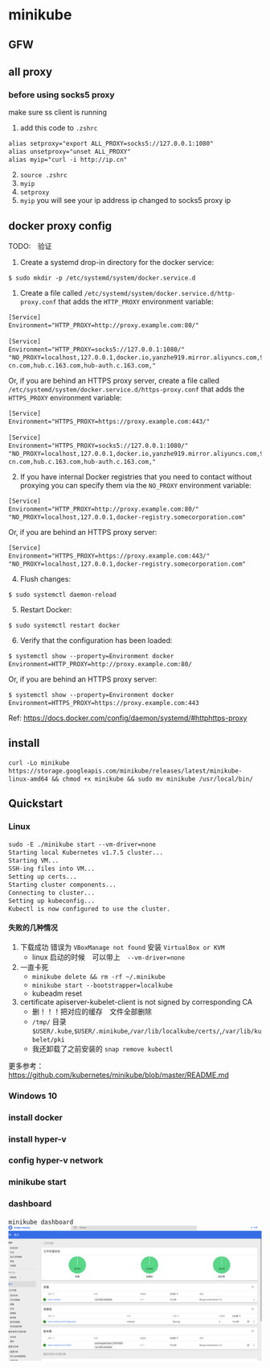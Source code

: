 # minikube
## GFW
## all proxy
### before using socks5 proxy
make sure ss client is running
1. add this code to `.zshrc`
```
alias setproxy="export ALL_PROXY=socks5://127.0.0.1:1080"
alias unsetproxy="unset ALL_PROXY"
alias myip="curl -i http://ip.cn"
```
2. `source .zshrc`
3. `myip`
4. `setproxy` 
5. `myip` you will see your ip address ip changed to socks5 proxy ip

## docker proxy config 
TODO:　验证
1. Create a systemd drop-in directory for the docker service:
```
$ sudo mkdir -p /etc/systemd/system/docker.service.d
```
1. Create a file called `/etc/systemd/system/docker.service.d/http-proxy.conf` that adds the `HTTP_PROXY` environment variable:
```
[Service]
Environment="HTTP_PROXY=http://proxy.example.com:80/"

[Service]
Environment="HTTP_PROXY=socks5://127.0.0.1:1080/" "NO_PROXY=localhost,127.0.0.1,docker.io,yanzhe919.mirror.aliyuncs.com,99nkhzdo.mirror.aliyuncs.com,*.aliyuncs.com,*.mirror.aliyuncs.com,registry.docker-cn.com,hub.c.163.com,hub-auth.c.163.com,"

```
Or, if you are behind an HTTPS proxy server, create a file called   `/etc/systemd/system/docker.service.d/https-proxy.conf`  that adds the `HTTPS_PROXY` environment variable:
```
[Service]
Environment="HTTPS_PROXY=https://proxy.example.com:443/"

[Service]
Environment="HTTPS_PROXY=socks5://127.0.0.1:1080/" "NO_PROXY=localhost,127.0.0.1,docker.io,yanzhe919.mirror.aliyuncs.com,99nkhzdo.mirror.aliyuncs.com,*.aliyuncs.com,*.mirror.aliyuncs.com,registry.docker-cn.com,hub.c.163.com,hub-auth.c.163.com,"

```
2. If you have internal Docker registries that you need to contact without proxying you can specify them via the `NO_PROXY` environment variable:
```
[Service]    
Environment="HTTP_PROXY=http://proxy.example.com:80/" "NO_PROXY=localhost,127.0.0.1,docker-registry.somecorporation.com"
```
Or, if you are behind an HTTPS proxy server:
```
[Service]    
Environment="HTTPS_PROXY=https://proxy.example.com:443/" "NO_PROXY=localhost,127.0.0.1,docker-registry.somecorporation.com"
```
4. Flush changes:
```
$ sudo systemctl daemon-reload
```
5. Restart Docker:
```
$ sudo systemctl restart docker
```
6. Verify that the configuration has been loaded:
```
$ systemctl show --property=Environment docker
Environment=HTTP_PROXY=http://proxy.example.com:80/
```
Or, if you are behind an HTTPS proxy server:
```
$ systemctl show --property=Environment docker
Environment=HTTPS_PROXY=https://proxy.example.com:443
```
Ref: https://docs.docker.com/config/daemon/systemd/#httphttps-proxy
## install
```
curl -Lo minikube https://storage.googleapis.com/minikube/releases/latest/minikube-linux-amd64 && chmod +x minikube && sudo mv minikube /usr/local/bin/
```
## Quickstart
### Linux
```
sudo -E ./minikube start --vm-driver=none
Starting local Kubernetes v1.7.5 cluster...
Starting VM...
SSH-ing files into VM...
Setting up certs...
Starting cluster components...
Connecting to cluster...
Setting up kubeconfig...
Kubectl is now configured to use the cluster. 
```
#### 失败的几种情况  

1. 下载成功 错误为 `VBoxManage not found` 安装 `VirtualBox or KVM`  
    * linux 启动的时候　可以带上　`--vm-driver=none`
2. 一直卡死  
    * `minikube delete && rm -rf ~/.minikube`
    * `minikube start --bootstrapper=localkube`
    *  kubeadm reset      
3. certificate apiserver-kubelet-client is not signed by corresponding CA
    * 删！！！把对应的缓存　文件全部删除
    * `/tmp/` 目录 `$USER/.kube`,`$USER/.minikube`,`/var/lib/localkube/certs/`,`/var/lib/kubelet/pki`
    * 我还卸载了之前安装的 `snap remove kubectl`  

更多参考：　https://github.com/kubernetes/minikube/blob/master/README.md

### Windows 10
### install docker
### install hyper-v
### config hyper-v network
### minikube start

### dashboard
`minikube dashboard`  
![dashboard](./dashboard.png)